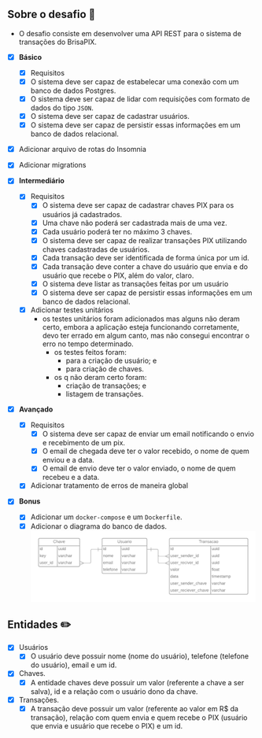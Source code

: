 ## Sobre o desafio :pushpin:

- O desafio consiste em desenvolver uma API REST para o sistema de transações do BrisaPIX.

- [x] **Básico**
  - [x] Requisitos
  - [x] O sistema deve ser capaz de estabelecar uma conexão com um banco de dados Postgres.
  - [x] O sistema deve ser capaz de lidar com requisições com formato de dados do tipo `JSON`.
  - [x] O sistema deve ser capaz de cadastrar usuários.
  - [x] O sistema deve ser capaz de persistir essas informações em um banco de dados relacional.
- [x] Adicionar arquivo de rotas do Insomnia
- [x] Adicionar migrations

- [x] **Intermediário**

  - [x] Requisitos
    - [x] O sistema deve ser capaz de cadastrar chaves PIX para os usuários já cadastrados.
    - [x] Uma chave não poderá ser cadastrada mais de uma vez.
    - [x] Cada usuário poderá ter no máximo 3 chaves.
    - [x] O sistema deve ser capaz de realizar transações PIX utilizando chaves cadastradas de usuários.
    - [x] Cada transação deve ser identificada de forma única por um id.
    - [x] Cada transação deve conter a chave do usuário que envia e do usuário que recebe o PIX, além do valor, claro.
    - [x] O sistema deve listar as transações feitas por um usuário
    - [x] O sistema deve ser capaz de persistir essas informações em um banco de dados relacional.
  - [x] Adicionar testes unitários
    - os testes unitários foram adicionados mas alguns não deram certo, embora a aplicação esteja funcionando corretamente, devo ter errado em algum canto, mas não consegui encontrar o erro no tempo determinado.
      - os testes feitos foram:
        - para a criação de usuário; e
        - para criação de chaves.
      - os q não deram certo foram:
        - criação de transações; e
        - listagem de transações.

- [x] **Avançado**

  - [x] Requisitos
    - [x] O sistema deve ser capaz de enviar um email notificando o envio e recebimento de um pix.
    - [x] O email de chegada deve ter o valor recebido, o nome de quem enviou e a data.
    - [x] O email de envio deve ter o valor enviado, o nome de quem recebeu e a data.
  - [x] Adicionar tratamento de erros de maneira global

- [x] **Bonus**
  - [x] Adicionar um `docker-compose` e um `Dockerfile`.
  - [x] Adicionar o diagrama do banco de dados.
        ![diagrama do banco de dados](./src/database/diagrama%20do%20banco%20de%20dados.png)

## Entidades :pencil2:

- [x] Usuários
  - [x] O usuário deve possuir nome (nome do usuário), telefone (telefone do usuário), email e um id.
- [x] Chaves.
  - [x] A entidade chaves deve possuir um valor (referente a chave a ser salva), id e a relação com o usuário dono da chave.
- [x] Transações.
  - [x] A transação deve possuir um valor (referente ao valor em R$ da transação), relação com quem envia e quem recebe o PIX (usuário que envia e usuário que recebe o PIX) e um id.
